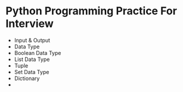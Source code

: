 # Python Programming Practice For Interview

- Input & Output
- Data Type
- Boolean Data Type
- List Data Type
- Tuple
- Set Data Type
- Dictionary
- 
